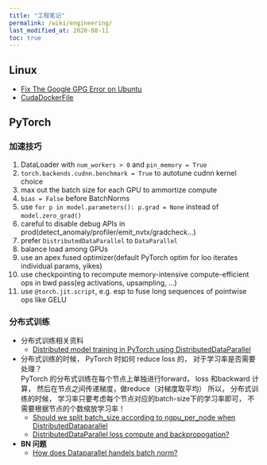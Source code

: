```yaml
---
title: "工程笔记"
permalink: /wiki/engineering/
last_modified_at: 2020-08-11
toc: true
---
```


## Linux  
- [Fix The Google GPG Error on Ubuntu](https://www.omgubuntu.co.uk/2017/08/fix-google-gpg-key-linux-repository-error)
- [CudaDockerFile](https://gitlab.com/nvidia/container-images/cuda/-/tree/master/dist/ubuntu18.04/10.1)

## PyTorch

### 加速技巧  
1. DataLoader with `num_workers > 0` and `pin_memory = True`
2. `torch.backends.cudnn.benchmark = True` to autotune cudnn kernel choice
3. max out the batch size for each GPU to ammortize compute
4. `bias = False` before BatchNorms
5. use `for p in model.parameters(): p.grad = None` instead of `model.zero_grad()`
6. careful to disable debug APIs in prod(detect_anomaly/profiler/emit_nvtx/gradcheck...)
7. prefer `DistributedDataParallel` to `DataParallel`
8. balance load among GPUs
9. use an apex fused optimizer(default PyTorch optim for loo iterates individual params, yikes)
10. use checkpointing to recompute memory-intensive compute-efficient ops in bwd pass(eg activations, upsampling, ...)
11. use `@torch.jit.script`, e.g. esp to fuse long sequences of pointwise ops like GELU

### 分布式训练  
- 分布式训练相关资料  
  - [Distributed model training in PyTorch using DistributedDataParallel](https://spell.ml/blog/pytorch-distributed-data-parallel-XvEaABIAAB8Ars0e)
- 分布式训练的时候， PyTorch 时如何 reduce loss 的， 对于学习率是否需要处理？  
  PyTorch 的分布式训练在每个节点上单独进行forward， loss 和backward 计算， 然后在节点之间传递梯度，做reduce（对梯度取平均）
  所以， 分布式训练的时候， 学习率只要考虑每个节点对应的batch-size下的学习率即可， 不需要根据节点的个数缩放学习率！
  - [Should we split batch_size according to ngpu_per_node when DistributedDataparallel](https://discuss.pytorch.org/t/should-we-split-batch-size-according-to-ngpu-per-node-when-distributeddataparallel/72769)
  - [DistributedDataParallel loss compute and backpropogation?](https://discuss.pytorch.org/t/distributeddataparallel-loss-compute-and-backpropogation/47205)
- **BN 问题**  
  - [How does Dataparallel handels batch norm?](https://discuss.pytorch.org/t/how-does-dataparallel-handels-batch-norm/14040/2)
